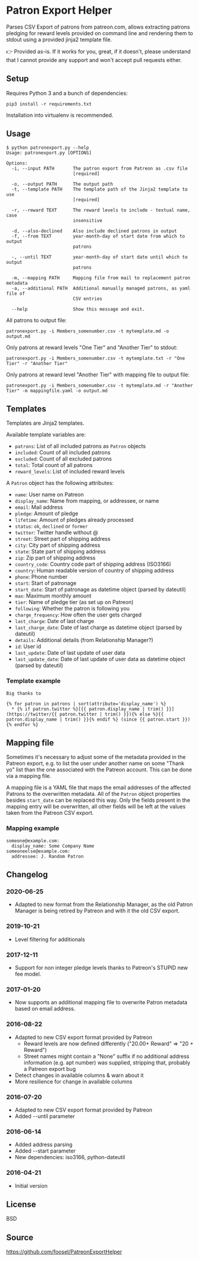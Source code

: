 # Patron Export Helper

Parses CSV Export of patrons from patreon.com, allows extracting patrons pledging for reward levels provided
on command line and rendering them to stdout using a provided jinja2 template file.

👉 Provided as-is. If it works for you, great, if it doesn't, please understand that I cannot provide any support and won't accept pull requests either.

## Setup

Requires Python 3 and a bunch of dependencies:

    pip3 install -r requirements.txt

Installation into virtualenv is recommended.

## Usage

```
$ python patronexport.py --help
Usage: patronexport.py [OPTIONS]

Options:
  -i, --input PATH       The patron export from Patreon as .csv file
                         [required]

  -o, --output PATH      The output path
  -t, --template PATH    The template path of the Jinja2 template to use
                         [required]

  -r, --reward TEXT      The reward levels to include - textual name, case
                         insensitive

  -d, --also-declined    Also include declined patrons in output
  -f, --from TEXT        year-month-day of start date from which to output
                         patrons

  -, --until TEXT        year-month-day of start date until which to output
                         patrons

  -m, --mapping PATH     Mapping file from mail to replacement patron metadata
  -a, --additional PATH  Additional manually managed patrons, as yaml file of
                         CSV entries

  --help                 Show this message and exit.
```

All patrons to output file:

    patronexport.py -i Members_somenumber.csv -t mytemplate.md -o output.md

Only patrons at reward levels "One Tier" and "Another Tier" to stdout:

    patronexport.py -i Members_somenumber.csv -t mytemplate.txt -r "One Tier" -r "Another Tier"

Only patrons at reward level "Another Tier" with mapping file to output file:

    patronexport.py -i Members_somenumber.csv -t mytemplate.md -r "Another Tier" -m mappingfile.yaml -o output.md

## Templates

Templates are Jinja2 templates.

Available template variables are:

  * `patrons`: List of all included patrons as `Patron` objects
  * `included`: Count of all included patrons
  * `excluded`: Count of all excluded patrons
  * `total`: Total count of all patrons
  * `reward_levels`: List of included reward levels

A `Patron` object has the following attributes:

  * `name`: User name on Patreon
  * `display_name`: Name from mapping, or addressee, or name
  * `email`: Mail address
  * `pledge`: Amount of pledge
  * `lifetime`: Amount of pledges already processed
  * `status`: `ok`, `declined` or `former`
  * `twitter`: Twitter handle without @
  * `street`: Street part of shipping address
  * `city`: City part of shipping address
  * `state`: State part of shipping address
  * `zip`: Zip part of shipping address
  * `country_code`: Country code part of shipping address (ISO3166)
  * `country`: Human readable version of country of shipping address
  * `phone`: Phone number
  * `start`: Start of patronage
  * `start_date`: Start of patronage as datetime object (parsed by dateutil)
  * `max`: Maximum monthly amount
  * `tier`: Name of pledge tier (as set up on Patreon)
  * `following`: Whether the patron is following you
  * `charge_frequency`: How often the user gets charged
  * `last_charge`: Date of last charge
  * `last_charge_date`: Date of last charge as datetime object (parsed by dateutil)
  * `details`: Additional details (from Relationship Manager?)
  * `id`: User id
  * `last_update`: Date of last update of user data
  * `last_update_date`: Date of last update of user data as datetime object (parsed by dateutil)

### Template example

```
Big thanks to

{% for patron in patrons | sort(attribute='display_name') %}
  * {% if patron.twitter %}[{{ patron.display_name | trim() }}](https://twitter/{{ patron.twitter | trim() }}){% else %}{{ patron.display_name | trim() }}{% endif %} (since {{ patron.start }})
{% endfor %}

```

## Mapping file

Sometimes it's necessary to adjust some of the metadata provided in the Patreon export, e.g. to list the user
under another name on some "Thank yo" list than the one associated with the Patreon account. This can be done
via a mapping file.

A mapping file is a YAML file that maps the email addresses of the affected Patrons to the overwritten metadata.
All of the `Patron` object properties besides `start_date` can be replaced this way. Only the fields present
in the mapping entry will be overwritten, all other fields will be left at the values taken from the
Patreon CSV export.

### Mapping example

```
someone@example.com:
  display_name: Some Company Name
someoneelse@example.com:
  addressee: J. Random Patron
```

## Changelog

### 2020-06-25

  * Adapted to new format from the Relationship Manager, as the old Patron Manager is being retired by Patreon and with
    it the old CSV export.

### 2019-10-21

  * Level filtering for additionals

### 2017-12-11

  * Support for non integer pledge levels thanks to Patreon's STUPID new fee model.

### 2017-01-20

  * Now supports an additional mapping file to overwrite Patron metadata based on
    email address.

### 2016-08-22

  * Adapted to new CSV export format provided by Patreon
    * Reward levels are now defined differently ("20.00+ Reward" => "20 + Reward")
    * Street names might contain a "None" suffix if no additional address information (e.g. apt number) was supplied, stripping that, probably a Patreon export bug
  * Detect changes in available columns & warn about it
  * More resilience for change in available columns

### 2016-07-20

  * Adapted to new CSV export format provided by Patreon
  * Added --until parameter

### 2016-06-14

  * Added address parsing
  * Added --start parameter
  * New dependencies: iso3166, python-dateutil

### 2016-04-21

  * Initial version

## License

BSD

## Source

https://github.com/foosel/PatreonExportHelper
